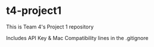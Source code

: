 # t4-project1
This is Team 4's Project 1 repository

Includes API Key & Mac Compatibility lines in the .gitignore